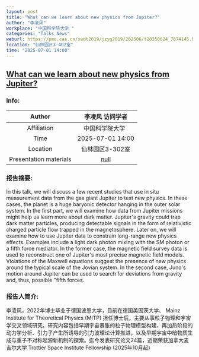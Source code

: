 ```yaml
---
layout: post
title: "What can we learn about new physics from Jupiter?"
author: "李凌风"
workplace: "中国科学院大学 "
categories: "Talks_News"
weburl: https://pmo.cas.cn/xwdt2019/jzyg2019/202506/t20250624_7874145.html
location: "仙林园区3-402室"
time: "2025-07-01 14:00"
---
```


## [What can we learn about new physics from Jupiter?](https://pmo.cas.cn/xwdt2019/jzyg2019/202506/t20250624_7874145.html)

### Info:


|Author  |李凌风 访问学者|
|:--:|:--:|
|Affiliation|中国科学院大学 |
|Time    | 2025-07-01 14:00 |
|Location| 仙林园区3-302室 |
|Presentation materials|[null]()|


### 报告摘要:
In this talk, we will discuss a few recent studies that use in situ measurement data from the gas giant Jupiter to test new physics. In these cases, the planet is a huge baryonic detector hanging in the outer solar system. In the first part, we will examine how data from Jupiter missions might help us learn more about dark matter. Jupiter's gravity could trap dark matter particles, producing detectable signals in the form of relativistic charged particle flow trapped in the magnetosphere. Later on, we will examine how to use Jupiter data to constrain long-range new physics effects. Examples include a light dark photon mixing with the SM photon or a fifth force mediator. In the former case, the magnetic field survey data is used to reconstruct one of Jupiter's most precise magnetic field models. Violations of the Maxwell equations suggest the presence of new physics around the typical scale of the Jovian system. In the second case, Juno's motion around Jupiter can be used to search for deviations from gravity and, thus, possible "fifth forces.

### 报告人简介:
李凌风，2022年博士毕业于德国波恩大学，目前在德国美因茨大学、 Mainz Institute for Theoretical Physics (MITP) 担任博士后，主要从事粒子物理和宇宙学交叉领域研究。研究内容包括早期宇宙暴胀的粒子物理模型构建、再加热阶段的动力学分析、引力子产生所诱导的引力波理论计算推进，以及早期宇宙中暗物质生成与重子不对称起源新机制的探索。迄今发表研究论文24篇，近期荣获加拿大麦吉尔大学 Trottier Space Institute Fellowship (2025年10月起)
